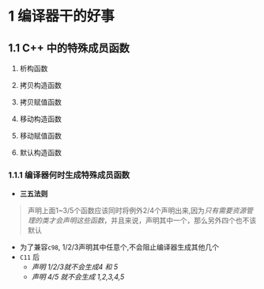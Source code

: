 # 1 编译器干的好事

## 1.1 C++ 中的特殊成员函数

1. 析构函数

2. 拷贝构造函数
3. 拷贝赋值函数
4. 移动构造函数
5. 移动赋值函数

6. 默认构造函数

### 1.1.1 编译器何时生成特殊成员函数

- **三五法则**

>声明上面1~3/5个函数应该同时将例外2/4个声明出来,因为*只有需要资源管理的类才会声明这些函数*，并且来说，声明其中一个，那么另外四个也不该默认


- 为了兼容`c98`, 1/2/3声明其中任意个,不会阻止编译器生成其他几个
- `C11` 后
   - *声明 1/2/3就不会生成4 和 5*
   - *声明 4/5 就不会生成 1,2,3,4,5*





